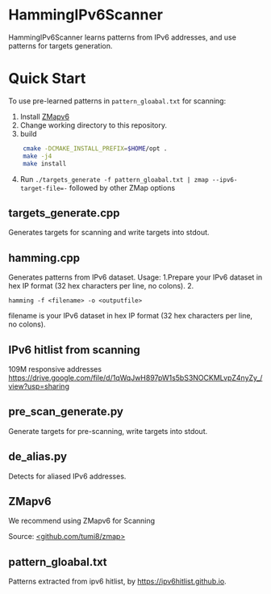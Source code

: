 # HammingIPv6Scanner
HammingIPv6Scanner learns patterns from IPv6 addresses, and use patterns for targets generation.
# Quick Start
To use pre-learned patterns in `pattern_gloabal.txt` for scanning:
  1. Install [ZMapv6](https://github.com/tumi8/zmap)
  2. Change working directory to this repository.
  3. build 
```sh
    cmake -DCMAKE_INSTALL_PREFIX=$HOME/opt .
    make -j4
    make install
```
  4. Run `./targets_generate -f pattern_gloabal.txt | zmap --ipv6-target-file=-` followed by other ZMap options

## targets_generate.cpp
Generates targets for scanning and write targets into stdout. 

## hamming.cpp
Generates patterns from IPv6 dataset.
Usage: 
1.Prepare your IPv6 dataset in hex IP format (32 hex characters per line, no colons).
2.
```
hamming -f <filename> -o <outputfile>
```
filename is your IPv6 dataset in hex IP format (32 hex characters per line, no colons).

## IPv6 hitlist from scanning
109M responsive addresses
https://drive.google.com/file/d/1qWqJwH897pW1s5bS3NOCKMLvpZ4nyZy_/view?usp=sharing


## pre_scan_generate.py
Generate targets for pre-scanning, write targets into stdout.

## de_alias.py
Detects for aliased IPv6 addresses.

## ZMapv6
We recommend using ZMapv6 for Scanning

Source: [<github.com/tumi8/zmap>](https://github.com/tumi8/zmap)

## pattern_gloabal.txt
Patterns extracted from ipv6 hitlist, by https://ipv6hitlist.github.io.
